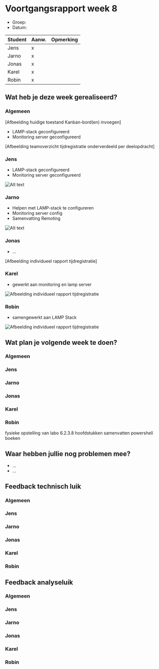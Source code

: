 # Voortgangsrapport week 8

* Groep:
* Datum:

| Student  | Aanw. | Opmerking |
| :---     | :---  | :---      |
| Jens |    x   |           |
| Jarno |   x    |           |
| Jonas |   x    |           |
| Karel |    x   |           |
| Robin |     x  |           |

## Wat heb je deze week gerealiseerd?

### Algemeen

[Afbeelding huidige toestand Kanban-bord(en) invoegen]

* LAMP-stack geconfigureerd
* Monitoring server geconfigureerd

[Afbeelding teamoverzicht tijdregistratie onderverdeeld per deelopdracht]

### Jens

* LAMP-stack geconfigureerd
* Monitoring server geconfigureerd

![Alt text](http://i.imgur.com/6T645us.png)


### Jarno

* Helpen met LAMP-stack te configureren
* Monitoring server config
* Samenvatting Remoting

![Alt text](http://i.imgur.com/6wQSJQX.png)

### Jonas

* ...

[Afbeelding individueel rapport tijdregistratie]

### Karel

* gewerkt aan monitoring en lamp server

![Afbeelding individueel rapport tijdregistratie](http://i.imgur.com/nCTvb6D.jpg)

### Robin

* samengewerkt aan LAMP Stack

![Afbeelding individueel rapport tijdregistratie](https://i.gyazo.com/9d2695bab14bf1ff5f8618f362141373.png)


## Wat plan je volgende week te doen?

### Algemeen
### Jens
### Jarno
### Jonas
### Karel
### Robin
fysieke opstelling van labo 6.2.3.8
hoofdstukken samenvatten powershell boeken


## Waar hebben jullie nog problemen mee?

* ...
* ...

## Feedback technisch luik

### Algemeen

### Jens
### Jarno
### Jonas
### Karel
### Robin

## Feedback analyseluik

### Algemeen

### Jens
### Jarno
### Jonas
### Karel
### Robin

